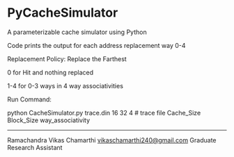 # PyCacheSimulator

A parameterizable cache simulator using Python
 
Code prints the output for each address replacement way 0-4 

Replacement Policy: Replace the Farthest

0 for Hit and nothing replaced

1-4 for 0-3 ways in 4 way associativities

Run Command:

python CacheSimulator.py trace.din 16 32 4      # trace file Cache_Size Block_Size way_associativity

--------------------------------------------------------------------------------------------------
Ramachandra Vikas Chamarthi
vikaschamarthi240@gmail.com
Graduate Research Assistant 

